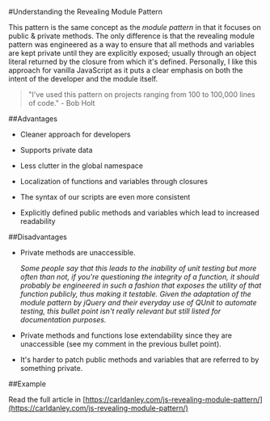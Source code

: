 #Understanding the Revealing Module Pattern

This pattern is the same concept as the *module pattern* in that it focuses on public & private methods. The only difference is that the revealing module pattern was engineered as a way to ensure that all methods and variables are kept private until they are explicitly exposed; usually through an object literal returned by the closure from which it's defined. Personally, I like this approach for vanilla JavaScript as it puts a clear emphasis on both the intent of the developer and the module itself.

> "I've used this pattern on projects ranging from 100 to 100,000 lines of code." - Bob Holt

##Advantages
- Cleaner approach for developers

- Supports private data

- Less clutter in the global namespace

- Localization of functions and variables through closures

- The syntax of our scripts are even more consistent

- Explicitly defined public methods and variables which lead to increased readability


##Disadvantages
- Private methods are unaccessible.

  *Some people say that this leads to the inability of unit testing but more often than not, if you're questioning the integrity of a function, it should probably be engineered in such a fashion that exposes the utility of that function publicly, thus making it testable. Given the adaptation of the module pattern by jQuery and their everyday use of QUnit to automate testing, this bullet point isn't really relevant but still listed for documentation purposes.*

- Private methods and functions lose extendability since they are unaccessible (see my comment in the previous bullet point).

- It's harder to patch public methods and variables that are referred to by something private.

##Example

<script src="https://gist.github.com/carldanley/ef95b006eaa08761b0ca.js"></script>


Read the full article in [https://carldanley.com/js-revealing-module-pattern/](https://carldanley.com/js-revealing-module-pattern/)